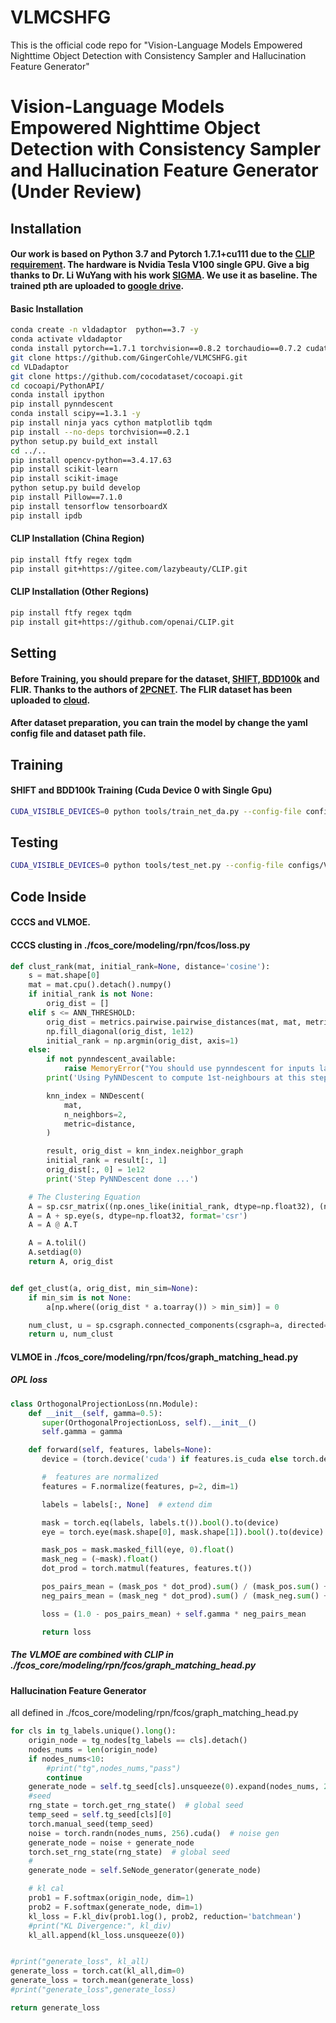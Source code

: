 # VLMCSHFG
This is the official code repo for "Vision-Language Models Empowered Nighttime Object Detection  with Consistency Sampler and Hallucination Feature Generator"
# Vision-Language Models Empowered Nighttime Object Detection  with Consistency Sampler and Hallucination Feature Generator (Under Review)



## Installation

####  Our work is based on Python 3.7 and Pytorch 1.7.1+cu111 due to the  [CLIP requirement](https://github.com/openai/CLIP). The hardware is Nvidia Tesla V100 single GPU. Give a big thanks to Dr. Li WuYang with his work [SIGMA](https://github.com/CityU-AIM-Group/SIGMA). We use it as baseline. The trained pth are  uploaded to [google drive](https://drive.google.com/drive/folders/1pMiPDe1If7rssy6332jL6lu_MAzy8UXo?usp=drive_link).

#### Basic Installation

```bash
conda create -n vldadaptor  python==3.7 -y
conda activate vldadaptor
conda install pytorch==1.7.1 torchvision==0.8.2 torchaudio==0.7.2 cudatoolkit=10.2 -c pytorch
git clone https://github.com/GingerCohle/VLMCSHFG.git
cd VLDadaptor
git clone https://github.com/cocodataset/cocoapi.git
cd cocoapi/PythonAPI/
conda install ipython
pip install pynndescent
conda install scipy==1.3.1 -y
pip install ninja yacs cython matplotlib tqdm 
pip install --no-deps torchvision==0.2.1 
python setup.py build_ext install
cd ../..
pip install opencv-python==3.4.17.63
pip install scikit-learn
pip install scikit-image
python setup.py build develop
pip install Pillow==7.1.0
pip install tensorflow tensorboardX
pip install ipdb
```

#### CLIP Installation (China Region)

```bash
pip install ftfy regex tqdm
pip install git+https://gitee.com/lazybeauty/CLIP.git
```

#### CLIP Installation (Other Regions)

```bash
pip install ftfy regex tqdm
pip install git+https://github.com/openai/CLIP.git
```

## Setting

#### Before Training, you should prepare for the dataset, [SHIFT, BDD100k](https://www.dropbox.com/scl/fo/258uzp6i0dz17zsj234r6/h?rlkey=kb6brfk1oqc1ddsa3ulz8v9ei&e=1&dl=0) and FLIR. Thanks to the authors of [2PCNET](https://github.com/mecarill/2pcnet). The FLIR dataset has been uploaded to [cloud]().

#### After dataset preparation, you can train the model by change the yaml config file and dataset path file.

## Training

#### SHIFT and BDD100k Training (Cuda Device 0 with Single Gpu)

```bash
CUDA_VISIBLE_DEVICES=0 python tools/train_net_da.py --config-file configs/VLMCSHFG/vlmcshfg_res50_cityscapace_to_foggy.yaml
```

## Testing

```bash
CUDA_VISIBLE_DEVICES=0 python tools/test_net.py --config-file configs/VLMCSHFG/vlmcshfg_res50_cityscapace_to_foggy.yaml MODEL.WEIGHT $model path$
```

## Code Inside

#### CCCS and VLMOE.



#### CCCS clusting in ./fcos_core/modeling/rpn/fcos/loss.py

```python
def clust_rank(mat, initial_rank=None, distance='cosine'):
    s = mat.shape[0]
    mat = mat.cpu().detach().numpy()
    if initial_rank is not None:
        orig_dist = []
    elif s <= ANN_THRESHOLD:
        orig_dist = metrics.pairwise.pairwise_distances(mat, mat, metric=distance)
        np.fill_diagonal(orig_dist, 1e12)
        initial_rank = np.argmin(orig_dist, axis=1)
    else:
        if not pynndescent_available:
            raise MemoryError("You should use pynndescent for inputs larger than {} samples.".format(ANN_THRESHOLD))
        print('Using PyNNDescent to compute 1st-neighbours at this step ...')

        knn_index = NNDescent(
            mat,
            n_neighbors=2,
            metric=distance,
        )

        result, orig_dist = knn_index.neighbor_graph
        initial_rank = result[:, 1]
        orig_dist[:, 0] = 1e12
        print('Step PyNNDescent done ...')

    # The Clustering Equation
    A = sp.csr_matrix((np.ones_like(initial_rank, dtype=np.float32), (np.arange(0, s), initial_rank)), shape=(s, s))
    A = A + sp.eye(s, dtype=np.float32, format='csr')
    A = A @ A.T

    A = A.tolil()
    A.setdiag(0)
    return A, orig_dist


def get_clust(a, orig_dist, min_sim=None):
    if min_sim is not None:
        a[np.where((orig_dist * a.toarray()) > min_sim)] = 0

    num_clust, u = sp.csgraph.connected_components(csgraph=a, directed=True, connection='weak', return_labels=True)
    return u, num_clust
```

#### VLMOE in ./fcos_core/modeling/rpn/fcos/graph_matching_head.py 

##### OPL loss

```python
class OrthogonalProjectionLoss(nn.Module):
    def __init__(self, gamma=0.5):
       super(OrthogonalProjectionLoss, self).__init__()
       self.gamma = gamma

    def forward(self, features, labels=None):
       device = (torch.device('cuda') if features.is_cuda else torch.device('cpu'))

       #  features are normalized
       features = F.normalize(features, p=2, dim=1)

       labels = labels[:, None]  # extend dim

       mask = torch.eq(labels, labels.t()).bool().to(device)
       eye = torch.eye(mask.shape[0], mask.shape[1]).bool().to(device)

       mask_pos = mask.masked_fill(eye, 0).float()
       mask_neg = (~mask).float()
       dot_prod = torch.matmul(features, features.t())

       pos_pairs_mean = (mask_pos * dot_prod).sum() / (mask_pos.sum() + 1e-6)
       neg_pairs_mean = (mask_neg * dot_prod).sum() / (mask_neg.sum() + 1e-6)  # TODO: removed abs

       loss = (1.0 - pos_pairs_mean) + self.gamma * neg_pairs_mean

       return loss
```

##### The VLMOE are combined with CLIP in ./fcos_core/modeling/rpn/fcos/graph_matching_head.py 



#### Hallucination Feature Generator

 all defined in ./fcos_core/modeling/rpn/fcos/graph_matching_head.py 

```python
for cls in tg_labels.unique().long():
    origin_node = tg_nodes[tg_labels == cls].detach()
    nodes_nums = len(origin_node)
    if nodes_nums<10:
        #print("tg",nodes_nums,"pass")
        continue
    generate_node = self.tg_seed[cls].unsqueeze(0).expand(nodes_nums, 256)
    #seed
    rng_state = torch.get_rng_state()  # global seed
    temp_seed = self.tg_seed[cls][0]  
    torch.manual_seed(temp_seed)
    noise = torch.randn(nodes_nums, 256).cuda()  # noise gen
    generate_node = noise + generate_node
    torch.set_rng_state(rng_state)  # global seed
    #
    generate_node = self.SeNode_generator(generate_node)

    # kl cal
    prob1 = F.softmax(origin_node, dim=1)
    prob2 = F.softmax(generate_node, dim=1)
    kl_loss = F.kl_div(prob1.log(), prob2, reduction='batchmean')
    #print("KL Divergence:", kl_div)
    kl_all.append(kl_loss.unsqueeze(0))


#print("generate_loss", kl_all)
generate_loss = torch.cat(kl_all,dim=0)
generate_loss = torch.mean(generate_loss)
#print("generate_loss",generate_loss)

return generate_loss
```

